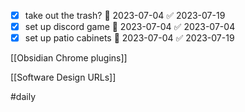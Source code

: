 - [x] take out the trash? 📅 2023-07-04 ✅ 2023-07-19
- [x] set up discord game 📅 2023-07-04 ✅ 2023-07-04
- [x] set up patio cabinets 📅 2023-07-04 ✅ 2023-07-19

[[Obsidian Chrome plugins]]

[[Software Design URLs]]

#daily 
